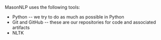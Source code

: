 MasonNLP uses the following tools:

* Python -- we try to do as much as possible in Python
* Git and GitHub -- these are our repositories for code and associated artifacts
* NLTK
